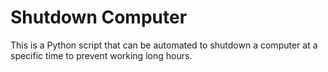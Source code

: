 # Shutdown Computer
This is a Python script that can be automated to shutdown a computer at a specific time to prevent working long hours. 
